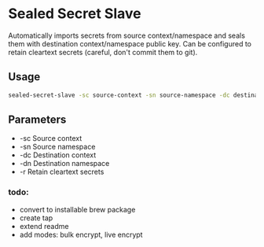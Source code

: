 # Sealed Secret Slave

Automatically imports secrets from source context/namespace and seals them with destination context/namespace public key.
Can be configured to retain cleartext secrets (careful, don't commit them to git).

## Usage

```bash
sealed-secret-slave -sc source-context -sn source-namespace -dc destination-context -dn destination-namespace
```

## Parameters

- -sc Source context
- -sn Source namespace
- -dc Destination context
- -dn Destination namespace
- -r Retain cleartext secrets


### todo: 
- convert to installable brew package
- create tap
- extend readme
- add modes: bulk encrypt, live encrypt